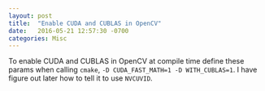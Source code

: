 ```yaml
---
layout: post
title:  "Enable CUDA and CUBLAS in OpenCV"
date:   2016-05-21 12:57:30 -0700
categories: Misc
---
```


To enable CUDA and CUBLAS in OpenCV at compile time define these params when calling `cmake`, `-D CUDA_FAST_MATH=1 -D WITH_CUBLAS=1`.
I have figure out later how to tell it to use `NVCUVID`. 

